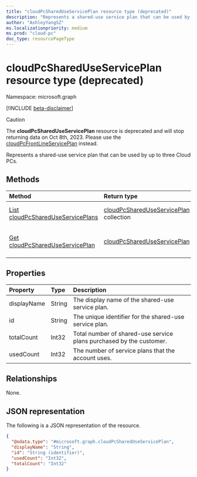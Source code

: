```yaml
---
title: "cloudPcSharedUseServicePlan resource type (deprecated)"
description: "Represents a shared-use service plan that can be used by up to three Cloud PCs."
author: "AshleyYangSZ"
ms.localizationpriority: medium
ms.prod: "cloud-pc"
doc_type: resourcePageType
---
```


# cloudPcSharedUseServicePlan resource type (deprecated)

Namespace: microsoft.graph

[!INCLUDE [beta-disclaimer](../../includes/beta-disclaimer.md)]

> [!CAUTION]
> The **cloudPcSharedUseServicePlan** resource is deprecated and will stop returning data on Oct 8th, 2023. Please use the [cloudPcFrontLineServicePlan](../resources/cloudpcfrontlineserviceplan.md) instead.

Represents a shared-use service plan that can be used by up to three Cloud PCs.

## Methods

|Method|Return type|Description|
|:---|:---|:---|
|[List cloudPcSharedUseServicePlans](../api/virtualendpoint-list-shareduseserviceplans.md)|[cloudPcSharedUseServicePlan](../resources/cloudpcshareduseserviceplan.md) collection|Get a list of the [cloudPcSharedUseServicePlan](../resources/cloudpcshareduseserviceplan.md) objects and their properties.|
|[Get cloudPcSharedUseServicePlan](../api/cloudpcshareduseserviceplan-get.md)|[cloudPcSharedUseServicePlan](../resources/cloudpcshareduseserviceplan.md)|Read the properties and relationships of a [cloudPcSharedUseServicePlan](../resources/cloudpcshareduseserviceplan.md) object.|

## Properties

| Property    | Type   | Description                                                         |
|:------------|:-------|:--------------------------------------------------------------------|
| displayName | String | The display name of the shared-use service plan.                    |
| id          | String | The unique identifier for the shared-use service plan.              |
| totalCount  | Int32  | Total number of shared-use service plans purchased by the customer. |
| usedCount   | Int32  | The number of service plans that the account uses.                  |

## Relationships

None.

## JSON representation

The following is a JSON representation of the resource.

<!-- {
  "blockType": "resource",
  "keyProperty": "id",
  "@odata.type": "microsoft.graph.cloudPcSharedUseServicePlan",
  "baseType": "microsoft.graph.entity",
  "openType": false
}
-->
``` json
{
  "@odata.type": "#microsoft.graph.cloudPcSharedUseServicePlan",
  "displayName": "String",
  "id": "String (identifier)",
  "usedCount": "Int32",
  "totalCount": "Int32"
}
```

